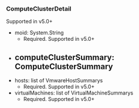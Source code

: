 ### ComputeClusterDetail
Supported in v5.0+

- moid: System.String
  - Required. Supported in v5.0+
- computeClusterSummary: ComputeClusterSummary
  - 
- hosts: list of VmwareHostSummarys
  - Required. Supported in v5.0+
- virtualMachines: list of VirtualMachineSummarys
  - Required. Supported in v5.0+
